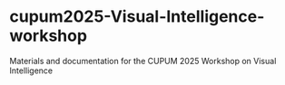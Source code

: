 # cupum2025-Visual-Intelligence-workshop
Materials and documentation for the CUPUM 2025 Workshop on Visual Intelligence

